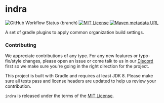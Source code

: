 # indra

![GitHub Workflow Status (branch)](https://img.shields.io/github/workflow/status/KyoriPowered/indra/build/master) [![MIT License](https://img.shields.io/badge/license-MIT-blue)](license.txt) [![Maven metadata URL](https://img.shields.io/maven-metadata/v?label=gradle%20plugin%20portal&metadataUrl=https%3A%2F%2Fplugins.gradle.org%2Fm2%2Fnet%2Fkyori%2Findra-common%2Fmaven-metadata.xml)](https://plugins.gradle.org/plugin/net.kyori.indra)

A set of gradle plugins to apply common organization build settings.


### Contributing

We appreciate contributions of any type. For any new features or typo-fix/style changes, please open an issue or come talk to us in our [Discord] first so we make sure you're going in the right direction for the project.

This project is built with Gradle and requires at least JDK 8. Please make sure all tests pass and license headers are updated to help us review your contribution.

`indra` is released under the terms of the [MIT License](license.txt).

[Discord]: https://discord.gg/MMfhJ8F
